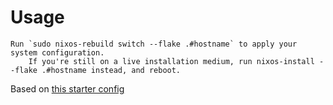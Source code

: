 


# Usage

    Run `sudo nixos-rebuild switch --flake .#hostname` to apply your system configuration.
        If you're still on a live installation medium, run nixos-install --flake .#hostname instead, and reboot.

Based on [this starter config](https://github.com/Misterio77/nix-starter-configs/tree/main)
